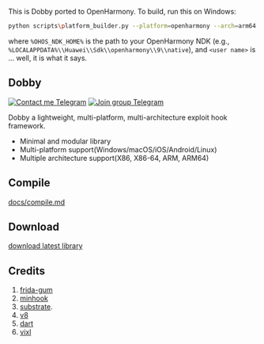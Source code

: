 This is Dobby ported to OpenHarmony. To build, run this on Windows:

```bash
python scripts\platform_builder.py --platform=openharmony --arch=arm64 --cmake_dir=%OHOS_NDK_HOME%\build-tools\cmake --llvm_dir=C:\\Users\\<user name>\\AppData\\Local\\Huawei\\Sdk\\openharmony\\9\\native\\llvm
```

where `%OHOS_NDK_HOME%` is the path to your OpenHarmony NDK (e.g., `%LOCALAPPDATA%\\Huawei\\Sdk\\openharmony\\9\\native`), and `<user name>` is ... well, it is what it says.

## Dobby

[![Contact me Telegram](https://img.shields.io/badge/Contact%20me-Telegram-blue.svg)](https://t.me/IOFramebuffer) [![Join group Telegram](https://img.shields.io/badge/Join%20group-Telegram-brightgreen.svg)](https://t.me/dobby_group)

Dobby a lightweight, multi-platform, multi-architecture exploit hook framework.

- Minimal and modular library
- Multi-platform support(Windows/macOS/iOS/Android/Linux)
- Multiple architecture support(X86, X86-64, ARM, ARM64)

## Compile

[docs/compile.md](docs/compile.md)

## Download

[download latest library](https://github.com/hx1997/Dobby-openharmony-linux/releases/tag/latest)

## Credits

1. [frida-gum](https://github.com/frida/frida-gum)
2. [minhook](https://github.com/TsudaKageyu/minhook)
3. [substrate](https://github.com/jevinskie/substrate).
4. [v8](https://github.com/v8/v8)
5. [dart](https://github.com/dart-lang/sdk)
6. [vixl](https://git.linaro.org/arm/vixl.git)

